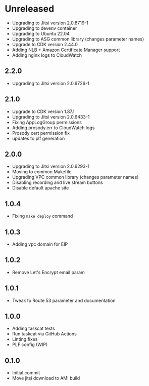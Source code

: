 # Unreleased

* Upgrading to Jitsi version 2.0.8719-1
* Upgrading to devenv container
* Upgrading to Ubuntu 22.04
* Upgrading to ASG common library (changes parameter names)
* Upgrade to CDK version 2.44.0
* Adding NLB + Amazon Certificate Manager support
* Adding nginx logs to CloudWatch

2.2.0
-----
* Upgrading to Jitsi version 2.0.6726-1

2.1.0
-----
* Upgrade to CDK version 1.87.1
* Upgrading to Jitsi version 2.0.6433-1
* Fixing AppLogGroup permissions
* Adding prosody.err to CloudWatch logs
* Prosody cert permission fix
* updates to plf generation

2.0.0
-----
* Upgrading to Jitsi version 2.0.6293-1
* Moving to common Makefile
* Upgrading VPC common library (changes parameter names)
* Disabling recording and live stream buttons
* Disable default apache site

1.0.4
-----
* Fixing `make deploy` command

1.0.3
-----
* Adding vpc domain for EIP

1.0.2
-----
* Remove Let's Encrypt email param

1.0.1
-----
* Tweak to Route 53 parameter and documentation

1.0.0
-----
* Adding taskcat tests
* Run taskcat via GitHub Actions
* Linting fixes
* PLF config (WIP)

0.1.0
-----
* Initial commit
* Move jitsi download to AMI build
